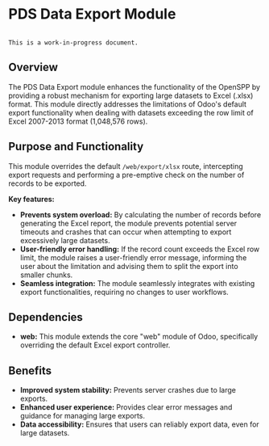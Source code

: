 # PDS Data Export Module

```{warning}

This is a work-in-progress document.
```

## Overview

The PDS Data Export module enhances the functionality of the OpenSPP by providing a robust mechanism for exporting large datasets to Excel (.xlsx) format. This module directly addresses the limitations of Odoo's default export functionality when dealing with datasets exceeding the row limit of Excel 2007-2013 format (1,048,576 rows). 

## Purpose and Functionality

This module overrides the default `/web/export/xlsx` route, intercepting export requests and performing a pre-emptive check on the number of records to be exported. 

**Key features:**

* **Prevents system overload:** By calculating the number of records before generating the Excel report, the module prevents potential server timeouts and crashes that can occur when attempting to export excessively large datasets.
* **User-friendly error handling:**  If the record count exceeds the Excel row limit, the module raises a user-friendly error message, informing the user about the limitation and advising them to split the export into smaller chunks.
* **Seamless integration:**  The module seamlessly integrates with existing export functionalities, requiring no changes to user workflows. 

## Dependencies

* **web:** This module extends the core "web" module of Odoo, specifically overriding the default Excel export controller.

## Benefits

* **Improved system stability:**  Prevents server crashes due to large exports.
* **Enhanced user experience:** Provides clear error messages and guidance for managing large exports.
* **Data accessibility:** Ensures that users can reliably export data, even for large datasets. 
